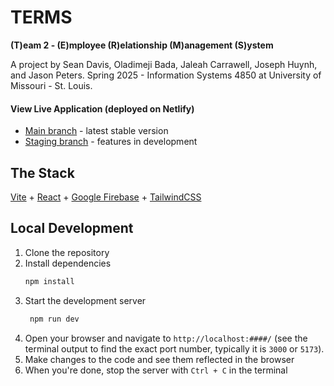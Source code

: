 # TERMS
**(T)eam 2 - (E)mployee (R)elationship (M)anagement (S)ystem**

A project by Sean Davis, Oladimeji Bada, Jaleah Carrawell, Joseph Huynh, and Jason Peters. Spring 2025 - Information Systems 4850 at University of Missouri - St. Louis.

#### View Live Application (deployed on Netlify)
- [Main branch](https://terms-is4850.netlify.app/login) - latest stable version
- [Staging branch](https://staging--terms-is4850.netlify.app/login) - features in development

## The Stack
[Vite](https://vite.dev/) + [React](https://react.dev/) + [Google Firebase](https://firebase.google.com/) + [TailwindCSS](https://tailwindcss.com/)

## Local Development
1. Clone the repository
2. Install dependencies
   ```bash
   npm install
   ```
3. Start the development server
   ```bash
    npm run dev
    ```
4. Open your browser and navigate to `http://localhost:####/` (see the terminal output to find the exact port number, typically it is `3000` or `5173`).
5. Make changes to the code and see them reflected in the browser
6. When you're done, stop the server with `Ctrl + C` in the terminal